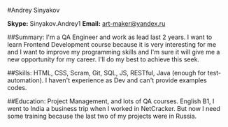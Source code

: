 #Andrey Sinyakov

**Skype:** Sinyakov.Andrey1
**Email:** art-maker@yandex.ru
   
##Summary:
I'm a QA Engineer and work as lead last 2 years. I want to learn Frontend Development course because it is very interesting for me and I want to improve my programming skills and I'm sure it will give me a new opportunity for my career.  I'll do my best to achieve this seek.  

##Skills:
HTML, CSS, Scram, Git, SQL, JS, RESTful, Java (enough for test-automation).
I haven't experience as Dev and can't provide examples codes.

##Education: 
Project Management, and lots of QA courses. 
English B1, I went to India a business trip  when I worked in NetCracker. But now I need some training because the last two of my projects were in Russia.